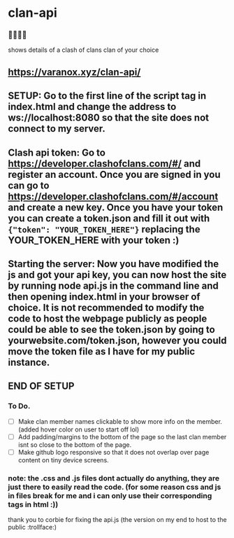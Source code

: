 # clan-api

### 🥶🥶🥶🥶
shows details of a clash of clans clan of your choice

## https://varanox.xyz/clan-api/

## SETUP: Go to the first line of the script tag in index.html and change the address to ws://localhost:8080 so that the site does not connect to my server.

## Clash api token: Go to https://developer.clashofclans.com/#/ and register an account. Once you are signed in you can go to https://developer.clashofclans.com/#/account and create a new key. Once you have your token you can create a token.json and fill it out with ``{"token": "YOUR_TOKEN_HERE"}`` replacing the YOUR_TOKEN_HERE with your token :)

## Starting the server: Now you have modified the js and got your api key, you can now host the site by running node api.js in the command line and then opening index.html in your browser of choice. It is not recommended to modify the code to host the webpage publicly as people could be able to see the token.json by going to yourwebsite.com/token.json, however you could move the token file as I have for my public instance.

## END OF SETUP

### To Do.
- [ ] Make clan member names clickable to show more info on the member. (added hover color on user to start off lol)
- [ ] Add padding/margins to the bottom of the page so the last clan member isnt so close to the bottom of the page.
- [ ] Make github logo responsive so that it does not overlap over page content on tiny device screens.

### note: the .css and .js files dont actually do anything, they are just there to easily read the code. (for some reason css and js in files break for me and i can only use their corresponding tags in html :))

thank you to corbie for fixing the api.js (the version on my end to host to the public :trollface:)
